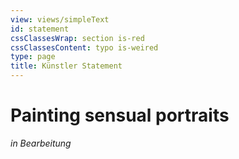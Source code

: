 ```yaml
---
view: views/simpleText
id: statement
cssClassesWrap: section is-red
cssClassesContent: typo is-weired
type: page
title: Künstler Statement
---
```

# Painting sensual portraits

*in Bearbeitung*
